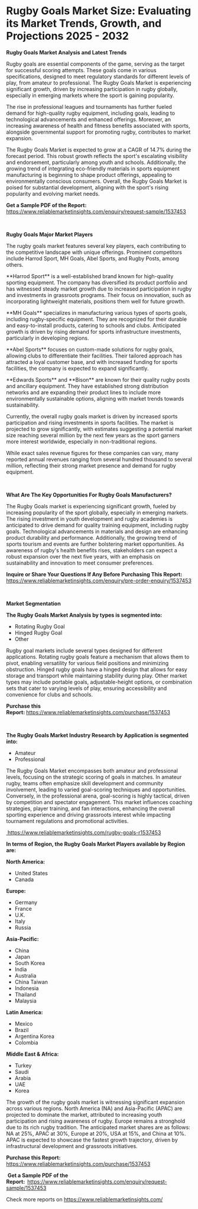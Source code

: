 <p><h1>Rugby Goals Market Size: Evaluating its Market Trends, Growth, and Projections 2025 - 2032</h1></p><p><strong>Rugby Goals Market Analysis and Latest Trends</strong></p>
<p><p>Rugby goals are essential components of the game, serving as the target for successful scoring attempts. These goals come in various specifications, designed to meet regulatory standards for different levels of play, from amateur to professional. The Rugby Goals Market is experiencing significant growth, driven by increasing participation in rugby globally, especially in emerging markets where the sport is gaining popularity. </p><p>The rise in professional leagues and tournaments has further fueled demand for high-quality rugby equipment, including goals, leading to technological advancements and enhanced offerings. Moreover, an increasing awareness of health and fitness benefits associated with sports, alongside governmental support for promoting rugby, contributes to market expansion. </p><p>The Rugby Goals Market is expected to grow at a CAGR of 14.7% during the forecast period. This robust growth reflects the sport's escalating visibility and endorsement, particularly among youth and schools. Additionally, the growing trend of integrating eco-friendly materials in sports equipment manufacturing is beginning to shape product offerings, appealing to environmentally conscious consumers. Overall, the Rugby Goals Market is poised for substantial development, aligning with the sport's rising popularity and evolving market needs.</p></p>
<p><strong>Get a Sample PDF of the Report:&nbsp;</strong> <a href="https://www.reliablemarketinsights.com/enquiry/request-sample/1537453?utm_campaign=1558&utm_medium=2&utm_source=Github&utm_content=ia&utm_term=20022025&utm_id=rugby-goals">https://www.reliablemarketinsights.com/enquiry/request-sample/1537453</a></p>
<p>&nbsp;</p>
<p><strong>Rugby Goals Major Market Players</strong></p>
<p><p>The rugby goals market features several key players, each contributing to the competitive landscape with unique offerings. Prominent competitors include Harrod Sport, MH Goals, Abel Sports, and Rugby Posts, among others.</p><p>**Harrod Sport** is a well-established brand known for high-quality sporting equipment. The company has diversified its product portfolio and has witnessed steady market growth due to increased participation in rugby and investments in grassroots programs. Their focus on innovation, such as incorporating lightweight materials, positions them well for future growth.</p><p>**MH Goals** specializes in manufacturing various types of sports goals, including rugby-specific equipment. They are recognized for their durable and easy-to-install products, catering to schools and clubs. Anticipated growth is driven by rising demand for sports infrastructure investments, particularly in developing regions.</p><p>**Abel Sports** focuses on custom-made solutions for rugby goals, allowing clubs to differentiate their facilities. Their tailored approach has attracted a loyal customer base, and with increased funding for sports facilities, the company is expected to expand significantly.</p><p>**Edwards Sports** and **Bison** are known for their quality rugby posts and ancillary equipment. They have established strong distribution networks and are expanding their product lines to include more environmentally sustainable options, aligning with market trends towards sustainability.</p><p>Currently, the overall rugby goals market is driven by increased sports participation and rising investments in sports facilities. The market is projected to grow significantly, with estimates suggesting a potential market size reaching several million by the next few years as the sport garners more interest worldwide, especially in non-traditional regions.</p><p>While exact sales revenue figures for these companies can vary, many reported annual revenues ranging from several hundred thousand to several million, reflecting their strong market presence and demand for rugby equipment.</p></p>
<p>&nbsp;</p>
<p><strong>What Are The Key Opportunities For Rugby Goals Manufacturers?</strong></p>
<p><p>The Rugby Goals market is experiencing significant growth, fueled by increasing popularity of the sport globally, especially in emerging markets. The rising investment in youth development and rugby academies is anticipated to drive demand for quality training equipment, including rugby goals. Technological advancements in materials and design are enhancing product durability and performance. Additionally, the growing trend of sports tourism and events are further bolstering market opportunities. As awareness of rugby's health benefits rises, stakeholders can expect a robust expansion over the next five years, with an emphasis on sustainability and innovation to meet consumer preferences.</p></p>
<p><strong>Inquire or Share Your Questions If Any Before Purchasing This Report:</strong> <a href="https://www.reliablemarketinsights.com/enquiry/pre-order-enquiry/1537453?utm_campaign=1558&utm_medium=2&utm_source=Github&utm_content=ia&utm_term=20022025&utm_id=rugby-goals">https://www.reliablemarketinsights.com/enquiry/pre-order-enquiry/1537453</a></p>
<p>&nbsp;</p>
<p><strong>Market Segmentation</strong></p>
<p><strong>The Rugby Goals Market Analysis by types is segmented into:</strong></p>
<p><ul><li>Rotating Rugby Goal</li><li>Hinged Rugby Goal</li><li>Other</li></ul></p>
<p><p>Rugby goal markets include several types designed for different applications. Rotating rugby goals feature a mechanism that allows them to pivot, enabling versatility for various field positions and minimizing obstruction. Hinged rugby goals have a hinged design that allows for easy storage and transport while maintaining stability during play. Other market types may include portable goals, adjustable-height options, or combination sets that cater to varying levels of play, ensuring accessibility and convenience for clubs and schools.</p></p>
<p><strong>Purchase this Report:&nbsp;</strong><a href="https://www.reliablemarketinsights.com/purchase/1537453?utm_campaign=1558&utm_medium=2&utm_source=Github&utm_content=ia&utm_term=20022025&utm_id=rugby-goals">https://www.reliablemarketinsights.com/purchase/1537453</a></p>
<p>&nbsp;</p>
<p><strong>The Rugby Goals Market Industry Research by Application is segmented into:</strong></p>
<p><ul><li>Amateur</li><li>Professional</li></ul></p>
<p><p>The Rugby Goals Market encompasses both amateur and professional levels, focusing on the strategic scoring of goals in matches. In amateur rugby, teams often emphasize skill development and community involvement, leading to varied goal-scoring techniques and opportunities. Conversely, in the professional arena, goal-scoring is highly tactical, driven by competition and spectator engagement. This market influences coaching strategies, player training, and fan interactions, enhancing the overall sporting experience and driving grassroots interest while impacting tournament regulations and promotional activities.</p></p>
<p><a href="https://www.reliablemarketinsights.com/rugby-goals-r1537453?utm_campaign=1558&utm_medium=2&utm_source=Github&utm_content=ia&utm_term=20022025&utm_id=rugby-goals">&nbsp;https://www.reliablemarketinsights.com/rugby-goals-r1537453</a></p>
<p><strong>In terms of Region, the Rugby Goals Market Players available by Region are:</strong></p>
<p>
    <p> <strong> North America: </strong>
        <ul>
            <li>United States</li>
            <li>Canada</li>
        </ul>
        </p> 
    <p> <strong> Europe: </strong>
        <ul>
            <li>Germany</li>
            <li>France</li>
            <li>U.K.</li>
            <li>Italy</li>
            <li>Russia</li>
        </ul>
        </p> 
    <p> <strong> Asia-Pacific: </strong>
        <ul>
            <li>China</li>
            <li>Japan</li>
            <li>South Korea</li>
            <li>India</li>
            <li>Australia</li>
            <li>China Taiwan</li>
            <li>Indonesia</li>
            <li>Thailand</li>
            <li>Malaysia</li>
        </ul>
        </p> 
    <p> <strong> Latin America: </strong>
        <ul>
            <li>Mexico</li>
            <li>Brazil</li>
            <li>Argentina Korea</li>
            <li>Colombia</li>
        </ul>
        </p> 
    <p> <strong> Middle East & Africa: </strong>
        <ul>
            <li>Turkey</li>
            <li>Saudi</li>
            <li>Arabia</li>
            <li>UAE</li>
            <li>Korea</li>
        </ul>
    </p>
    </p>
<p><p>The growth of the rugby goals market is witnessing significant expansion across various regions. North America (NA) and Asia-Pacific (APAC) are projected to dominate the market, attributed to increasing youth participation and rising awareness of rugby. Europe remains a stronghold due to its rich rugby tradition. The anticipated market shares are as follows: NA at 25%, APAC at 30%, Europe at 20%, USA at 15%, and China at 10%. APAC is expected to showcase the fastest growth trajectory, driven by infrastructural development and grassroots initiatives.</p></p>
<p><strong>Purchase this Report: </strong><a href="https://www.reliablemarketinsights.com/purchase/1537453?utm_campaign=1558&utm_medium=2&utm_source=Github&utm_content=ia&utm_term=20022025&utm_id=rugby-goals">https://www.reliablemarketinsights.com/purchase/1537453</a></p>
<p>&nbsp;<strong>Get a Sample PDF of the Report:&nbsp;&nbsp;</strong><a href="https://www.reliablemarketinsights.com/enquiry/request-sample/1537453?utm_campaign=1558&utm_medium=2&utm_source=Github&utm_content=ia&utm_term=20022025&utm_id=rugby-goals">https://www.reliablemarketinsights.com/enquiry/request-sample/1537453</a></p>
<p><strong></strong></p>
<p>Check more reports on <a href="https://www.reliablemarketinsights.com/?utm_campaign=1558&utm_medium=2&utm_source=Github&utm_content=ia&utm_term=20022025&utm_id=rugby-goals">https://www.reliablemarketinsights.com/</a></p>